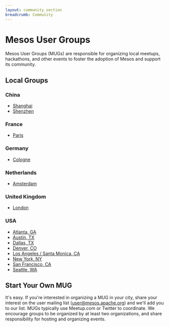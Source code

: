 ```yaml
---
layout: community_section
breadcrumb: Community
---
```


# Mesos User Groups

Mesos User Groups (MUGs) are responsible for organizing local meetups, hackathons, and other events to foster the adoption of Mesos and support its community.

## Local Groups

### China
* [Shanghai](http://www.weibo.com/u/3068800961)
* [Shenzhen](http://www.meetup.com/Shenzhen-Mesos-User-Group/)

### France
* [Paris](http://www.meetup.com/Paris-Mesos-Users-Group/)

### Germany
* [Cologne](http://www.meetup.com/Mesos-User-Group-Cologne/)

### Netherlands
* [Amsterdam](http://www.meetup.com/Mesos-Amsterdam/)

### United Kingdom
* [London](http://www.meetup.com/London-Mesos-User-Group/)

### USA
* [Atlanta, GA](http://www.meetup.com/mesosatl/)
* [Austin, TX](http://www.meetup.com/Austin-Mesos-Users-Group/)
* [Dallas, TX](http://www.meetup.com/Metroplex-Mesos-Group/)
* [Denver, CO](http://www.meetup.com/Denver-Mesos-User-Group/)
* [Los Angeles / Santa Monica, CA](http://www.meetup.com/Los-Angeles-Santa-Monica-Mesos-Users-Group/)
* [New York, NY](http://www.meetup.com/Apache-Mesos-NYC-Meetup/)
* [San Francisco, CA](http://www.meetup.com/Bay-Area-Mesos-User-Group/)
* [Seattle, WA](http://www.meetup.com/Seattle-Mesos-Meetup/)

## Start Your Own MUG

It's easy. If you're interested in organizing a MUG in your city, share your interest on the user mailing list (user@mesos.apache.org) and we'll add you to our list. MUGs typically use Meetup.com or Twitter to coordinate. We encourage groups to be organized by at least two organizations, and share responsibility for hosting and organizing events.